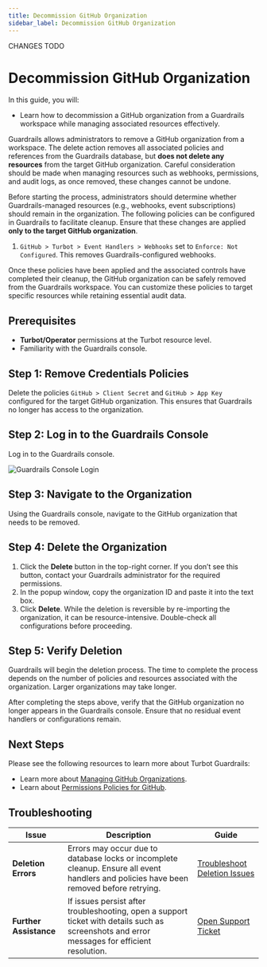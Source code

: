 ```yaml
---
title: Decommission GitHub Organization
sidebar_label: Decommission GitHub Organization
---
```


CHANGES TODO

# Decommission GitHub Organization

In this guide, you will:
- Learn how to decommission a GitHub organization from a Guardrails workspace while managing associated resources effectively.

Guardrails allows administrators to remove a GitHub organization from a workspace. The delete action removes all associated policies and references from the Guardrails database, but **does not delete any resources** from the target GitHub organization. Careful consideration should be made when managing resources such as webhooks, permissions, and audit logs, as once removed, these changes cannot be undone.

Before starting the process, administrators should determine whether Guardrails-managed resources (e.g., webhooks, event subscriptions) should remain in the organization. The following policies can be configured in Guardrails to facilitate cleanup. Ensure that these changes are applied **only to the target GitHub organization**.

1. `GitHub > Turbot > Event Handlers > Webhooks` set to `Enforce: Not Configured`. This removes Guardrails-configured webhooks.

Once these policies have been applied and the associated controls have completed their cleanup, the GitHub organization can be safely removed from the Guardrails workspace. You can customize these policies to target specific resources while retaining essential audit data.


## Prerequisites

- **Turbot/Operator** permissions at the Turbot resource level.
- Familiarity with the Guardrails console.


## Step 1: Remove Credentials Policies
Delete the policies `GitHub > Client Secret` and `GitHub > App Key` configured for the target GitHub organization. This ensures that Guardrails no longer has access to the organization.

## Step 2: Log in to the Guardrails Console
Log in to the Guardrails console.

![Guardrails Console Login](/images/docs/guardrails/guides/github/decommission-github-organization/guardrails-console-login.png)

## Step 3: Navigate to the Organization
Using the Guardrails console, navigate to the GitHub organization that needs to be removed.

## Step 4: Delete the Organization
1. Click the **Delete** button in the top-right corner. If you don’t see this button, contact your Guardrails administrator for the required permissions.
2. In the popup window, copy the organization ID and paste it into the text box.
3. Click **Delete**. While the deletion is reversible by re-importing the organization, it can be resource-intensive. Double-check all configurations before proceeding.

## Step 5: Verify Deletion
Guardrails will begin the deletion process. The time to complete the process depends on the number of policies and resources associated with the organization. Larger organizations may take longer.

After completing the steps above, verify that the GitHub organization no longer appears in the Guardrails console. Ensure that no residual event handlers or configurations remain.


## Next Steps

Please see the following resources to learn more about Turbot Guardrails:

- Learn more about [Managing GitHub Organizations](guides/github/manage-organizations).
- Learn about [Permissions Policies for GitHub](guides/github/permissions).


## Troubleshooting

| Issue                                      | Description                                                                                                                                                                      | Guide                                |
|-------------------------------------------|----------------------------------------------------------------------------------------------------------------------------------------------------------------------------------|--------------------------------------|
| **Deletion Errors**                        | Errors may occur due to database locks or incomplete cleanup. Ensure all event handlers and policies have been removed before retrying.                                          | [Troubleshoot Deletion Issues](/guardrails/docs/github/troubleshooting#deletion-errors) |
| **Further Assistance**                     | If issues persist after troubleshooting, open a support ticket with details such as screenshots and error messages for efficient resolution.                                     | [Open Support Ticket](https://support.turbot.com)   |